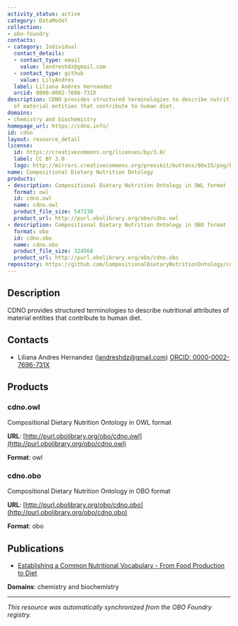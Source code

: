 ```yaml
---
activity_status: active
category: DataModel
collection:
- obo-foundry
contacts:
- category: Individual
  contact_details:
  - contact_type: email
    value: landreshdz@gmail.com
  - contact_type: github
    value: LilyAndres
  label: Liliana Andres Hernandez
  orcid: 0000-0002-7696-731X
description: CDNO provides structured terminologies to describe nutritional attributes
  of material entities that contribute to human diet.
domains:
- chemistry and biochemistry
homepage_url: https://cdno.info/
id: cdno
layout: resource_detail
license:
  id: https://creativecommons.org/licenses/by/3.0/
  label: CC BY 3.0
  logo: http://mirrors.creativecommons.org/presskit/buttons/80x15/png/by.png
name: Compositional Dietary Nutrition Ontology
products:
- description: Compositional Dietary Nutrition Ontology in OWL format
  format: owl
  id: cdno.owl
  name: cdno.owl
  product_file_size: 547230
  product_url: http://purl.obolibrary.org/obo/cdno.owl
- description: Compositional Dietary Nutrition Ontology in OBO format
  format: obo
  id: cdno.obo
  name: cdno.obo
  product_file_size: 324568
  product_url: http://purl.obolibrary.org/obo/cdno.obo
repository: https://github.com/CompositionalDietaryNutritionOntology/cdno
---
```

## Description

CDNO provides structured terminologies to describe nutritional attributes of material entities that contribute to human diet.

## Contacts

- Liliana Andres Hernandez (landreshdz@gmail.com) [ORCID: 0000-0002-7696-731X](https://orcid.org/0000-0002-7696-731X)

## Products

### cdno.owl

Compositional Dietary Nutrition Ontology in OWL format

**URL**: [http://purl.obolibrary.org/obo/cdno.owl](http://purl.obolibrary.org/obo/cdno.owl)

**Format**: owl

### cdno.obo

Compositional Dietary Nutrition Ontology in OBO format

**URL**: [http://purl.obolibrary.org/obo/cdno.obo](http://purl.obolibrary.org/obo/cdno.obo)

**Format**: obo

## Publications

- [Establishing a Common Nutritional Vocabulary - From Food Production to Diet](https://doi.org/10.3389/fnut.2022.928837)

**Domains**: chemistry and biochemistry

---

*This resource was automatically synchronized from the OBO Foundry registry.*